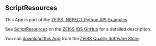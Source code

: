 ## ScriptResources

This App is part of the [ZEISS INSPECT Python API Examples](https://zeissiqs.github.io/zeiss-inspect-addon-api/2025/python_examples/index.html).

See [ScriptResources](https://zeissiqs.github.io/zeiss-inspect-addon-api/2025/python_examples/script_resources/resource_api_example.html) on the [ZEISS IQS GitHub](https://zeissiqs.github.io/zeiss-inspect-addon-api/2025/index.html) for a detailed description.

You can [download this App](https://software-store.zeiss.com/products/apps/ScriptResources) from the [ZEISS Quality Software Store](https://software-store.zeiss.com).
